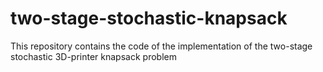 # two-stage-stochastic-knapsack
This repository contains the code of the implementation of the two-stage stochastic 3D-printer knapsack problem

